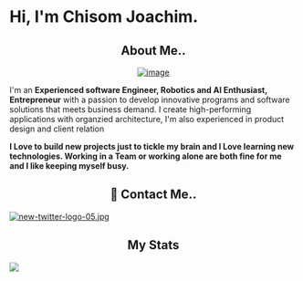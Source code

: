    # Hi, I'm Chisom Joachim. 
  <h2 align="center"> About Me..</h2>
  
  <p align="center"><a href='https://postimages.org/' target='_blank'><img src='https://i.postimg.cc/Kc92x46t/image.jpg' border='0' alt='image'/></a></p>
 
   I'm an **Experienced software Engineer, Robotics and AI Enthusiast, Entrepreneur** with a passion to develop innovative programs
   and software solutions that meets business demand. I create high-performing applications with organzied architecture, I'm also experienced in product design and client relation
    
   **I Love to build new projects just to tickle my brain and I Love learning new technologies.
   Working in a Team or working alone are both fine for me and I like keeping myself busy.**

  <h2 align="center">💬 Contact Me..</h2>
  
   [![new-twitter-logo-05.jpg](https://i.postimg.cc/Tw10JGYF/new-twitter-logo-05.jpg)](https://twitter.com/Joachim_Chisom) 
   
   <h2 align="center">My Stats</h2>

<img align="center"
   src="https://github-readme-stats.vercel.app/api?username=Joachimchisom1&show_icons=true&theme=tokyonight" 
/>

                                                     


